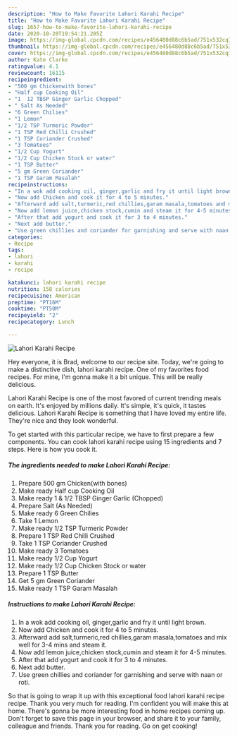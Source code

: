 ```yaml
---
description: "How to Make Favorite Lahori Karahi Recipe"
title: "How to Make Favorite Lahori Karahi Recipe"
slug: 1657-how-to-make-favorite-lahori-karahi-recipe
date: 2020-10-20T19:54:21.205Z
image: https://img-global.cpcdn.com/recipes/e456480d88c6b5ad/751x532cq70/lahori-karahi-recipe-recipe-main-photo.jpg
thumbnail: https://img-global.cpcdn.com/recipes/e456480d88c6b5ad/751x532cq70/lahori-karahi-recipe-recipe-main-photo.jpg
cover: https://img-global.cpcdn.com/recipes/e456480d88c6b5ad/751x532cq70/lahori-karahi-recipe-recipe-main-photo.jpg
author: Kate Clarke
ratingvalue: 4.1
reviewcount: 16115
recipeingredient:
- "500 gm Chickenwith bones"
- "Half cup Cooking Oil"
- "1  12 TBSP Ginger Garlic Chopped"
- " Salt As Needed"
- "6 Green Chilies"
- "1 Lemon"
- "1/2 TSP Turmeric Powder"
- "1 TSP Red Chilli Crushed"
- "1 TSP Coriander Crushed"
- "3 Tomatoes"
- "1/2 Cup Yogurt"
- "1/2 Cup Chicken Stock or water"
- "1 TSP Butter"
- "5 gm Green Coriander"
- "1 TSP Garam Masalah"
recipeinstructions:
- "In a wok add cooking oil, ginger,garlic and fry it until light brown."
- "Now add Chicken and cook it for 4 to 5 minutes."
- "Afterward add salt,turmeric,red chillies,garam masala,tomatoes and mix well for 3-4 mins and steam it."
- "Now add lemon juice,chicken stock,cumin and steam it for 4-5 minutes."
- "After that add yogurt and cook it for 3 to 4 minutes."
- "Next add butter."
- "Use green chillies and coriander for garnishing and serve with naan or roti."
categories:
- Recipe
tags:
- lahori
- karahi
- recipe

katakunci: lahori karahi recipe 
nutrition: 158 calories
recipecuisine: American
preptime: "PT16M"
cooktime: "PT50M"
recipeyield: "2"
recipecategory: Lunch

---
```



![Lahori Karahi Recipe](https://img-global.cpcdn.com/recipes/e456480d88c6b5ad/751x532cq70/lahori-karahi-recipe-recipe-main-photo.jpg)

Hey everyone, it is Brad, welcome to our recipe site. Today, we're going to make a distinctive dish, lahori karahi recipe. One of my favorites food recipes. For mine, I'm gonna make it a bit unique. This will be really delicious.



Lahori Karahi Recipe is one of the most favored of current trending meals on earth. It's enjoyed by millions daily. It's simple, it's quick, it tastes delicious. Lahori Karahi Recipe is something that I have loved my entire life. They're nice and they look wonderful.


To get started with this particular recipe, we have to first prepare a few components. You can cook lahori karahi recipe using 15 ingredients and 7 steps. Here is how you cook it.

<!--inarticleads1-->

##### The ingredients needed to make Lahori Karahi Recipe:

1. Prepare 500 gm Chicken(with bones)
1. Make ready Half cup Cooking Oil
1. Make ready 1 &amp; 1/2 TBSP Ginger Garlic (Chopped)
1. Prepare  Salt (As Needed)
1. Make ready 6 Green Chilies
1. Take 1 Lemon
1. Make ready 1/2 TSP Turmeric Powder
1. Prepare 1 TSP Red Chilli Crushed
1. Take 1 TSP Coriander Crushed
1. Make ready 3 Tomatoes
1. Make ready 1/2 Cup Yogurt
1. Make ready 1/2 Cup Chicken Stock or water
1. Prepare 1 TSP Butter
1. Get 5 gm Green Coriander
1. Make ready 1 TSP Garam Masalah




<!--inarticleads2-->

##### Instructions to make Lahori Karahi Recipe:

1. In a wok add cooking oil, ginger,garlic and fry it until light brown.
1. Now add Chicken and cook it for 4 to 5 minutes.
1. Afterward add salt,turmeric,red chillies,garam masala,tomatoes and mix well for 3-4 mins and steam it.
1. Now add lemon juice,chicken stock,cumin and steam it for 4-5 minutes.
1. After that add yogurt and cook it for 3 to 4 minutes.
1. Next add butter.
1. Use green chillies and coriander for garnishing and serve with naan or roti.




So that is going to wrap it up with this exceptional food lahori karahi recipe recipe. Thank you very much for reading. I'm confident you will make this at home. There's gonna be more interesting food in home recipes coming up. Don't forget to save this page in your browser, and share it to your family, colleague and friends. Thank you for reading. Go on get cooking!

